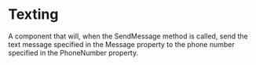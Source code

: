 # Texting

A component that will, when the SendMessage method is called, send the text message specified in the Message property to the phone number specified in the PhoneNumber property.
